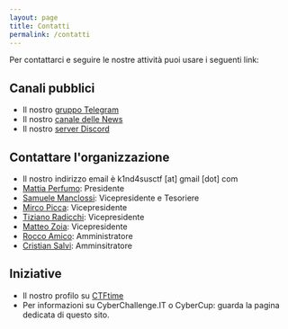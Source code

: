 ```yaml
---
layout: page
title: Contatti
permalink: /contatti
---
```


Per contattarci e seguire le nostre attività puoi usare i seguenti link:

## Canali pubblici
- Il nostro [gruppo Telegram](https://t.me/+pL-r9mhL7PI4ZTJk)
- Il nostro [canale delle News](https://t.me/k1nd4susCTF)
- Il nostro [server Discord](https://discord.gg/6GTSrewn8y)

## Contattare l'organizzazione
- Il nostro indirizzo email è k1nd4susctf [at] gmail [dot] com
 - [Mattia Perfumo](https://t.me/Perf21): Presidente
 - [Samuele Manclossi](https://t.me/s3m_mancl): Vicepresidente e Tesoriere
 - [Mirco Picca](https://t.me/Kribas): Vicepresidente
 - [Tiziano Radicchi](https://t.me/Tiz314): Vicepresidente
 - [Matteo Zoia](https://t.me/teozoia): Vicepresidente
 - [Rocco Amico](https://t.me/ohkuom): Amministratore
 - [Cristian Salvi](https://t.me/salv1ni): Amminsitratore

## Iniziative
- Il nostro profilo su [CTFtime](https://ctftime.org/team/150337)
- Per informazioni su CyberChallenge.IT o CyberCup: guarda la pagina dedicata di questo sito.